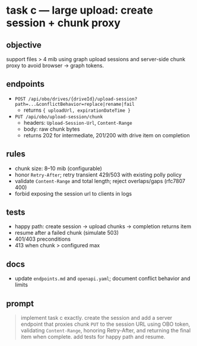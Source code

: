 # task c — large upload: create session + chunk proxy

## objective
support files > 4 mib using graph upload sessions and server-side chunk proxy to avoid browser → graph tokens.

## endpoints
- `POST /api/obo/drives/{driveId}/upload-session?path=...&conflictBehavior=replace|rename|fail`
  - returns `{ uploadUrl, expirationDateTime }`
- `PUT /api/obo/upload-session/chunk`
  - headers: `Upload-Session-Url`, `Content-Range`
  - body: raw chunk bytes
  - returns 202 for intermediate, 201/200 with drive item on completion

## rules
- chunk size: 8–10 mib (configurable)
- honor `Retry-After`; retry transient 429/503 with existing polly policy
- validate `Content-Range` and total length; reject overlaps/gaps (rfc7807 400)
- forbid exposing the session url to clients in logs

## tests
- happy path: create session → upload chunks → completion returns item
- resume after a failed chunk (simulate 503)
- 401/403 preconditions
- 413 when chunk > configured max

## docs
- update `endpoints.md` and `openapi.yaml`; document conflict behavior and limits

## prompt
> implement task c exactly. create the session and add a server endpoint that proxies chunk `PUT` to the session URL using OBO token, validating `Content-Range`, honoring Retry-After, and returning the final item when complete. add tests for happy path and resume.
